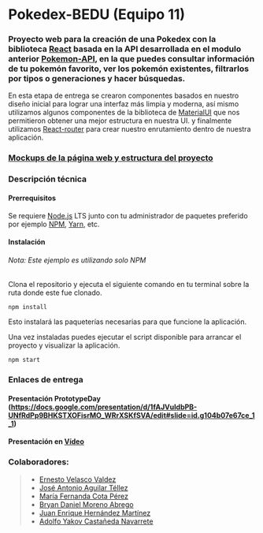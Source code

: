 # Pokedex-BEDU (Equipo 11)
### Proyecto web para la creación de una Pokedex con la biblioteca [React](https://es.reactjs.org/) basada en la API desarrollada en el modulo anterior [Pokemon-API](https://github.com/AbregoDev/pokemon-API), en la que puedes consultar información de tu pokemón favorito, ver los pokemón existentes, filtrarlos por tipos o generaciones y hacer búsquedas.


En esta etapa de entrega se crearon componentes basados en nuestro diseño inicial para lograr una interfaz más limpia y moderna, así mismo utilizamos algunos componentes de la biblioteca de [MaterialUI](https://mui.com/) que nos permitieron obtener una mejor estructura en nuestra UI.
y finalmente utilizamos [React-router](https://reactrouter.com/) para crear nuestro enrutamiento dentro de nuestra aplicación. 


### [Mockups de la página web y estructura del proyecto](https://www.canva.com/design/DAEs2SHxiHU/mluAQ8A2jjx731OP-WmTgg/watch?utm_content=DAEs2SHxiHU&utm_campaign=designshare&utm_medium=link&utm_source=sharebutton)

### Descripción técnica 
#### Prerrequisitos

Se requiere [Node.js](https://nodejs.org/) LTS junto con tu administrador de paquetes preferido por ejemplo [NPM](https://npmjs.org/), [Yarn](https://yarnpkg.com/), etc.
#### Instalación
###### Nota: Este ejemplo es utilizando solo NPM

Clona el repositorio y ejecuta el siguiente comando en tu terminal sobre la ruta donde este fue clonado.

    npm install

    
Esto instalará las paqueterías necesarias para que funcione la aplicación.


Una vez instaladas puedes ejecutar el script disponible para arrancar el proyecto y visualizar la aplicación.

    npm start

### Enlaces de entrega
#### Presentación PrototypeDay (https://docs.google.com/presentation/d/1fAJVuldbPB-UNfRdPp9BHKSTXOFisrMO_WRrXSKfSVA/edit#slide=id.g104b07e67ce_1_1)
#### Presentación en [Vídeo](https://drive.google.com/file/d/1qafnCiOGt3W39KmR7vvoZVfPnFjtIfVS/view) 

### Colaboradores:
> - [Ernesto Velasco Valdez](https://github.com/Ernestve)
> - [José Antonio Aguilar Téllez](https://github.com/pepetellez)
> - [María Fernanda Cota Pérez](https://github.com/mafer13cp)
> - [Bryan Daniel Moreno Abrego](https://github.com/AbregoDev)
> - [Juan Enrique Hernández Martínez](https://github.com/EnriqueHM)
> - [Adolfo Yakov Castañeda Navarrete](https://github.com/devkov36)
